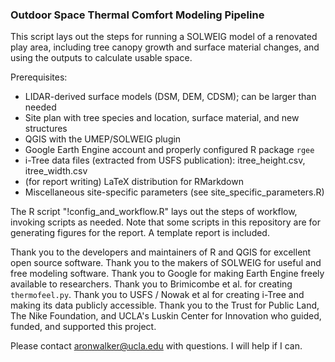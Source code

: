 ### Outdoor Space Thermal Comfort Modeling Pipeline

This script lays out the steps for running a SOLWEIG model of a renovated play area, including tree canopy growth and surface material changes, and using the outputs to calculate usable space.

Prerequisites:

 * LIDAR-derived surface models (DSM, DEM, CDSM); can be larger than needed
 * Site plan with tree species and location, surface material, and new structures
 * QGIS with the UMEP/SOLWEIG plugin
 * Google Earth Engine account and properly configured R package `rgee`
 * i-Tree data files (extracted from USFS publication): itree_height.csv, itree_width.csv
 * (for report writing) LaTeX distribution for RMarkdown
 * Miscellaneous site-specific parameters (see site_specific_parameters.R)
 
The R script "!config_and_workflow.R" lays out the steps of workflow, invoking scripts as needed. Note that some scripts in this repository are for generating figures for the report. A template report is included.
 
Thank you to the developers and maintainers of R and QGIS for excellent open source software. Thank you to the makers of SOLWEIG for useful and free modeling software. Thank you to Google for making Earth Engine freely available to researchers. Thank you to Brimicombe et al. for creating `thermofeel.py`. Thank you to USFS / Nowak et al for creating i-Tree and making its data publicly accessible. Thank you to the Trust for Public Land, The Nike Foundation, and UCLA's Luskin Center for Innovation who guided, funded, and supported this project.

Please contact aronwalker@ucla.edu with questions. I will help if I can.